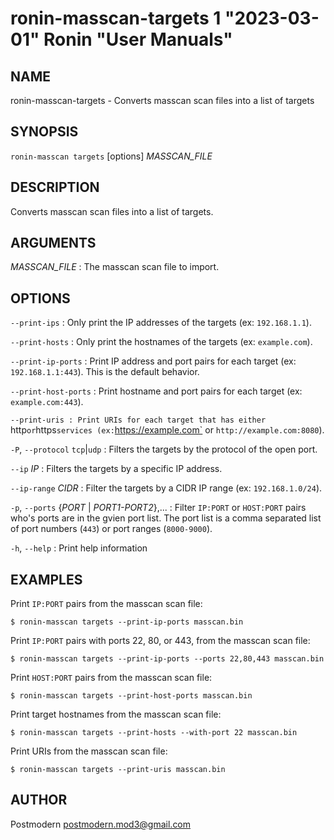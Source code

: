# ronin-masscan-targets 1 "2023-03-01" Ronin "User Manuals"

## NAME

ronin-masscan-targets - Converts masscan scan files into a list of targets

## SYNOPSIS

`ronin-masscan targets` [options] *MASSCAN_FILE*

## DESCRIPTION

Converts  masscan scan files into a list of targets.

## ARGUMENTS

*MASSCAN_FILE*
: The masscan scan file to import.

## OPTIONS

`--print-ips`
: Only print the IP addresses of the targets (ex: `192.168.1.1`).

`--print-hosts`
: Only print the hostnames of the targets (ex: `example.com`).

`--print-ip-ports`
: Print IP address and port pairs for each target (ex: `192.168.1.1:443`).
  This is the default behavior.

`--print-host-ports`
: Print hostname and port pairs for each target (ex: `example.com:443`).

`--print-uris
: Print URIs for each target that has either `http` or `https` services
  (ex: `https://example.com` or `http://example.com:8080`).

`-P`, `--protocol` `tcp`|`udp`
: Filters the targets by the protocol of the open port.

`--ip` *IP*
: Filters the targets by a specific IP address.

`--ip-range` *CIDR*
: Filter the targets by a CIDR IP range (ex: `192.168.1.0/24`).

`-p`, `--ports` {*PORT* | *PORT1-PORT2*},...
: Filter `IP:PORT` or `HOST:PORT` pairs who's ports are in the gvien port list.
  The port list is a comma separated list of port numbers (`443`) or port
  ranges (`8000-9000`).

`-h`, `--help`
: Print help information

## EXAMPLES

Print `IP:PORT` pairs from the masscan scan file:

    $ ronin-masscan targets --print-ip-ports masscan.bin

Print `IP:PORT` pairs with ports 22, 80, or 443, from the masscan scan file:

    $ ronin-masscan targets --print-ip-ports --ports 22,80,443 masscan.bin

Print `HOST:PORT` pairs from the masscan scan file:

    $ ronin-masscan targets --print-host-ports masscan.bin

Print target hostnames from the masscan scan file:

    $ ronin-masscan targets --print-hosts --with-port 22 masscan.bin

Print URIs from the masscan scan file:

    $ ronin-masscan targets --print-uris masscan.bin

## AUTHOR

Postmodern <postmodern.mod3@gmail.com>

